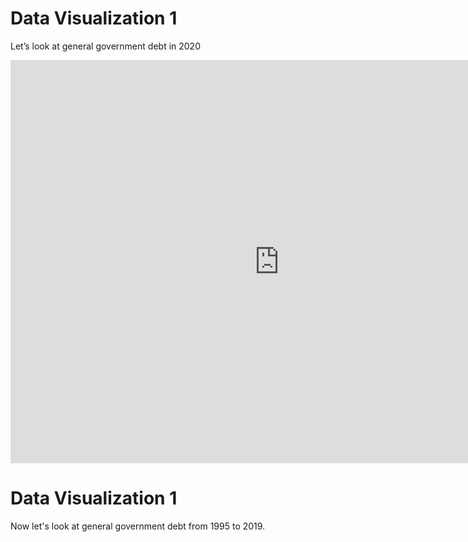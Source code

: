 # Data Visualization 1 
Let’s look at general government debt in 2020
<iframe src="https://data.oecd.org/chart/6vii" width="860" height="645" style="border: 0" mozallowfullscreen="true" webkitallowfullscreen="true" allowfullscreen="true"><a href="https://data.oecd.org/chart/6vii" target="_blank">OECD Chart: General government debt, Total, % of GDP, Annual, 2020</a></iframe>


# Data Visualization 1
Now let's look at general government debt from 1995 to 2019.

<div class="flourish-embed flourish-chart" data-src="visualisation/7666875"><script src="https://public.flourish.studio/resources/embed.js"></script></div>

